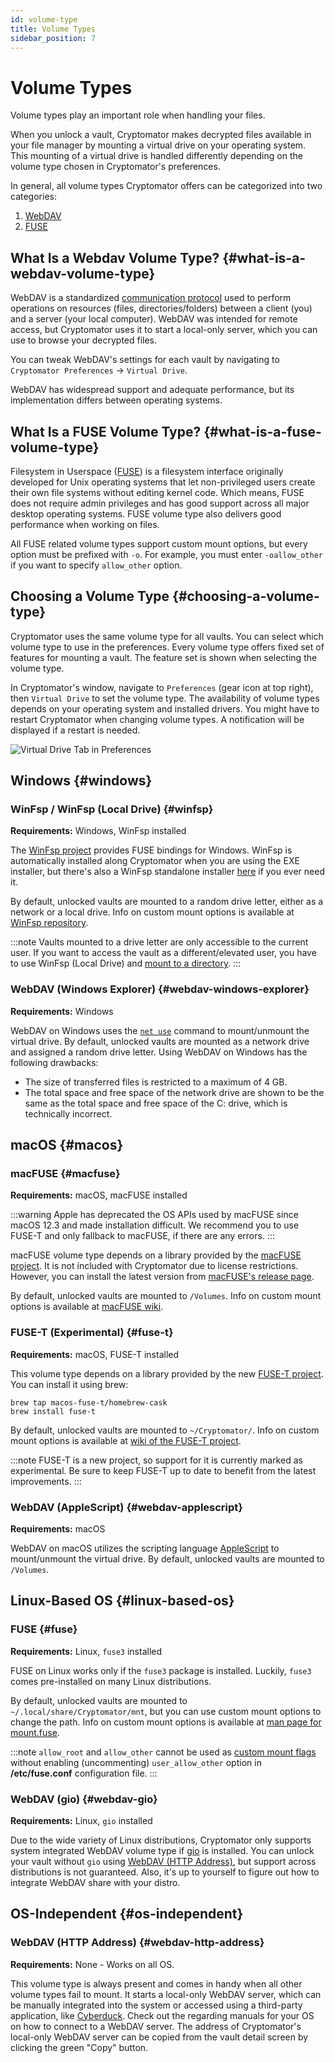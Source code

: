 ```yaml
---
id: volume-type
title: Volume Types
sidebar_position: 7
---
```


# Volume Types

Volume types play an important role when handling your files.

When you unlock a vault, Cryptomator makes decrypted files available in your file manager by mounting a virtual drive on your operating system.
This mounting of a virtual drive is handled differently depending on the volume type chosen in Cryptomator's preferences.

In general, all volume types Cryptomator offers can be categorized into two categories:

1. [WebDAV](#what-is-a-webdav-volume-type)
2. [FUSE](#what-is-a-fuse-volume-type)

## What Is a Webdav Volume Type? {#what-is-a-webdav-volume-type}

WebDAV is a standardized [communication protocol](https://en.wikipedia.org/wiki/WebDAV) used to perform operations on resources (files, directories/folders) between a client (you) and a server (your local computer).
WebDAV was intended for remote access, but Cryptomator uses it to start a local-only server, which you can use to browse your decrypted files.

You can tweak WebDAV's settings for each vault by navigating to `Cryptomator Preferences` -> `Virtual Drive`.

WebDAV has widespread support and adequate performance, but its implementation differs between operating systems.

## What Is a FUSE Volume Type? {#what-is-a-fuse-volume-type}

Filesystem in Userspace ([FUSE](https://en.wikipedia.org/wiki/Filesystem_in_Userspace)) is a filesystem interface originally developed for Unix operating systems that let non-privileged users create their own file systems without editing kernel code.
Which means, FUSE does not require admin privileges and has good support across all major desktop operating systems.
FUSE volume type also delivers good performance when working on files.

All FUSE related volume types support custom mount options, but every option must be prefixed with `-o`.
For example, you must enter `-oallow_other` if you want to specify `allow_other` option.

## Choosing a Volume Type {#choosing-a-volume-type}

Cryptomator uses the same volume type for all vaults.
You can select which volume type to use in the preferences.
Every volume type offers fixed set of features for mounting a vault.
The feature set is shown when selecting the volume type.

In Cryptomator's window, navigate to `Preferences` (gear icon at top right), then `Virtual Drive` to set the volume type.
The availability of volume types depends on your operating system and installed drivers.
You might have to restart Cryptomator when changing volume types.
A notification will be displayed if a restart is needed.

![Virtual Drive Tab in Preferences](/img/desktop/preferences-virtual-drive.png)

## Windows {#windows}

### WinFsp / WinFsp (Local Drive) {#winfsp}

**Requirements:** Windows, WinFsp installed

The [WinFsp project](https://winfsp.dev/) provides FUSE bindings for Windows.
WinFsp is automatically installed along Cryptomator when you are using the EXE installer, but there's also a WinFsp standalone installer [here](https://winfsp.dev/rel/) if you ever need it.

By default, unlocked vaults are mounted to a random drive letter, either as a network or a local drive.
Info on custom mount options is available at [WinFsp repository](https://github.com/winfsp/winfsp/blob/c61679a35d041d843173fa3b2eba106b5ab7b01f/src/dll/fuse/fuse.c#L628-L654).

:::note
Vaults mounted to a drive letter are only accessible to the current user. If you want to access the vault as a different/elevated user, you have to use WinFsp (Local Drive) and [mount to a directory](vault-management.md#vault-options).
:::

### WebDAV (Windows Explorer) {#webdav-windows-explorer}

**Requirements:** Windows

WebDAV on Windows uses the [`net use`](https://learn.microsoft.com/en-us/previous-versions/windows/it-pro/windows-server-2012-R2-and-2012/gg651155(v=ws.11)) command to mount/unmount the virtual drive.
By default, unlocked vaults are mounted as a network drive and assigned a random drive letter.
Using WebDAV on Windows has the following drawbacks:

* The size of transferred files is restricted to a maximum of 4 GB.
* The total space and free space of the network drive are shown to be the same as the total space and free space of the C: drive, which is technically incorrect.

## macOS {#macos}

### macFUSE {#macfuse}

**Requirements:** macOS, macFUSE installed

:::warning
Apple has deprecated the OS APIs used by macFUSE since macOS 12.3 and made installation difficult. We recommend you to use FUSE-T and only fallback to macFUSE, if there are any errors.
:::

macFUSE volume type depends on a library provided by the [macFUSE project](https://osxfuse.github.io/).
It is not included with Cryptomator due to license restrictions.
However, you can install the latest version from [macFUSE's release page](https://github.com/osxfuse/osxfuse/releases).

By default, unlocked vaults are mounted to `/Volumes`.
Info on custom mount options is available at [macFUSE wiki](https://github.com/osxfuse/osxfuse/wiki/Mount-options).

### FUSE-T (Experimental) {#fuse-t}

**Requirements:** macOS, FUSE-T installed

This volume type depends on a library provided by the new [FUSE-T project](https://www.fuse-t.org/).
You can install it using brew:

```shell
brew tap macos-fuse-t/homebrew-cask
brew install fuse-t
```

By default, unlocked vaults are mounted to `~/Cryptomator/`.
Info on custom mount options is available at [wiki of the FUSE-T project](https://github.com/macos-fuse-t/fuse-t/wiki#supported-mount-options).

:::note
FUSE-T is a new project, so support for it is currently marked as experimental. Be sure to keep FUSE-T up to date to benefit from the latest improvements.
:::

### WebDAV (AppleScript) {#webdav-applescript}

**Requirements:** macOS

WebDAV on macOS utilizes the scripting language [AppleScript](https://developer.apple.com/library/archive/documentation/AppleScript/Conceptual/AppleScriptLangGuide/introduction/ASLR_intro.html) to mount/unmount the virtual drive.
By default, unlocked vaults are mounted to `/Volumes`.

## Linux-Based OS {#linux-based-os}

### FUSE {#fuse}

**Requirements:** Linux, `fuse3` installed

FUSE on Linux works only if the `fuse3` package is installed.
Luckily, `fuse3` comes pre-installed on many Linux distributions.

By default, unlocked vaults are mounted to `~/.local/share/Cryptomator/mnt`, but you can use custom mount options to change the path.
Info on custom mount options is available at [man page for mount.fuse](https://man7.org/linux/man-pages/man8/mount.fuse3.8.html).

:::note
`allow_root` and `allow_other` cannot be used as [custom mount flags](vault-management.md#vault-options) without enabling (uncommenting) `user_allow_other` option in **/etc/fuse.conf** configuration file.
:::

### WebDAV (gio) {#webdav-gio}

**Requirements:** Linux, `gio` installed

Due to the wide variety of Linux distributions, Cryptomator only supports system integrated WebDAV volume type if [gio](https://manpage.me/?gio) is installed.
You can unlock your vault without `gio` using [WebDAV (HTTP Address)](#webdav-http-address), but support across distributions is not guaranteed.
Also, it's up to yourself to figure out how to integrate WebDAV share with your distro.

## OS-Independent {#os-independent}

### WebDAV (HTTP Address) {#webdav-http-address}

**Requirements:** None - Works on all OS.

This volume type is always present and comes in handy when all other volume types fail to mount.
It starts a local-only WebDAV server, which can be manually integrated into the system or accessed using a third-party application, like [Cyberduck](https://cyberduck.io/).
Check out the regarding manuals for your OS on how to connect to a WebDAV server.
The address of Cryptomator's local-only WebDAV server can be copied from the vault detail screen by clicking the green "Copy" button.
